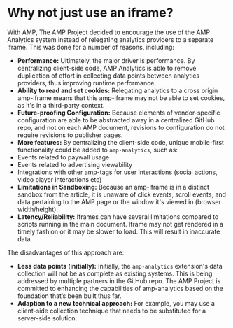 # Why not just use an iframe?

With AMP, The AMP Project decided to encourage the use of the AMP Analytics system instead of relegating analytics providers to a separate iframe.  This was done for a number of reasons, including:
* **Performance:** Ultimately, the major driver is performance.  By centralizing client-side code, AMP Analytics is able to remove duplication of effort in collecting data points between analytics providers, thus improving runtime performance.
* **Ability to read and set cookies:** Relegating analytics to a cross origin amp-iframe means that this amp-iframe may not be able to set cookies, as it's in a third-party context.
* **Future-proofing Configuration:** Because elements of vendor-specific configuration are able to be abstracted away in a centralized GitHub repo, and not on each AMP document, revisions to configuration do not require revisions to publisher pages.
* **More features:** By centralizing the client-side code, unique mobile-first functionality could be added to `amp-analytics`, such as:
 * Events related to paywall usage
 * Events related to advertising viewability
 * Integrations with other amp-tags for user interactions (social actions, video player interactions etc)
* **Limitations in Sandboxing:** Because an amp-iframe is in a distinct sandbox from the article, it is unaware of click events, scroll events, and data pertaining to the AMP page or the window it's viewed in (browser width/height).
* **Latency/Reliability:** Iframes can have several limitations compared to scripts running in the main document. Iframe may not get rendered in a timely fashion or it may be slower to load. This will result in inaccurate data.

The disadvantages of this approach are:
* **Less data points (initially):** Initially, the `amp-analytics` extension's data collection will not be as complete as existing systems. This is being addressed by multiple partners in the GitHub repo. The AMP Project is committed to enhancing the capabilities of amp-analytics based on the foundation that’s been built thus far.
* **Adaption to a new technical approach:** For example, you may use a client-side collection technique that needs to be substituted for a server-side solution.
